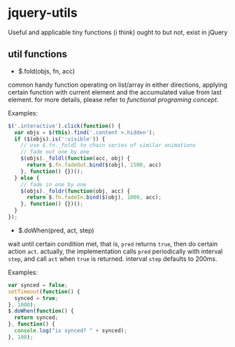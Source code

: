 jquery-utils
============

Useful and applicable tiny functions (i think) ought to but not, exist in jQuery

util functions
----------

* $.fold(objs, fn, acc)

common handy function operating on list/array in either directions, applying certain function with current element and the accumulated value from last element. for more details, please refer to *functional programing concept*.

Examples:

```javascript
$('.interactive').click(function() {
  var objs = $(this).find('.content >.hidden');
  if ($(objs).is(':visible')) {
    // use $.fn._foldl to chain series of similar animations
    // fade out one by one
    $(objs)._foldl(function(acc, obj) {
      return $.fn.fadeOut.bind($(obj), 1500, acc)
    }, function() {})();
  } else {
    // fade in one by one
    $(objs)._foldr(function(obj, acc) {
      return $.fn.fadeIn.bind($(obj), 1000, acc);
    }, function() {})();
  }
});
```

* $.doWhen(pred, act, step)

wait until certain condition met, that is, `pred` returns `true`, then do certain action `act`. actually, the implementation calls `pred` periodically with interval `step`, and call `act` when `true` is returned. interval `step` defaults to 200ms.

Examples:

```javascript
var synced = false;
setTimeout(function() {
  synced = true;
}, 1000);
$.doWhen(function() {
  return synced;
}, function() {
  console.log("is synced? " + synced);
}, 100);
```
